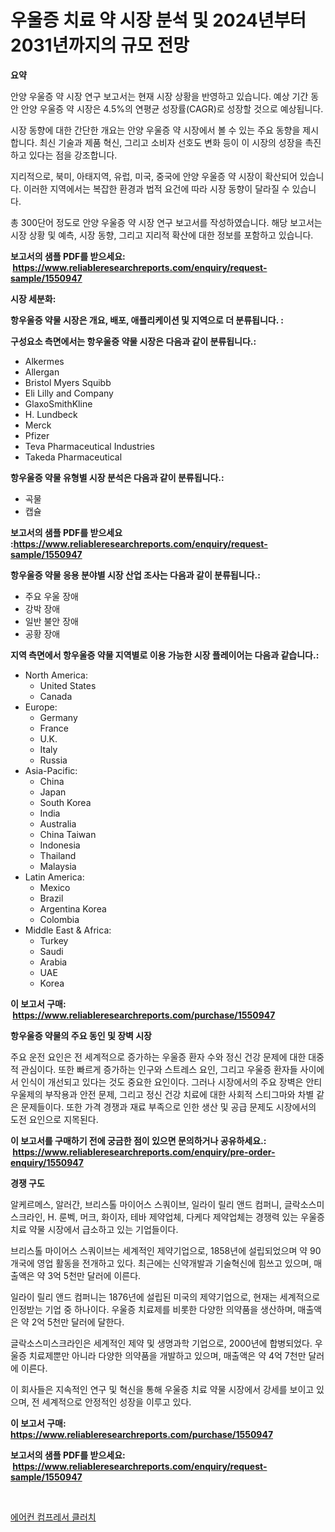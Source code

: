 <p><h1>우울증 치료 약 시장 분석 및 2024년부터 2031년까지의 규모 전망</h1></p><p><strong>요약</strong></p>
<p><p>안양 우울증 약 시장 연구 보고서는 현재 시장 상황을 반영하고 있습니다. 예상 기간 동안 안양 우울증 약 시장은 4.5%의 연평균 성장률(CAGR)로 성장할 것으로 예상됩니다. </p><p>시장 동향에 대한 간단한 개요는 안양 우울증 약 시장에서 볼 수 있는 주요 동향을 제시합니다. 최신 기술과 제품 혁신, 그리고 소비자 선호도 변화 등이 이 시장의 성장을 촉진하고 있다는 점을 강조합니다. </p><p>지리적으로, 북미, 아태지역, 유럽, 미국, 중국에 안양 우울증 약 시장이 확산되어 있습니다. 이러한 지역에서는 복잡한 환경과 법적 요건에 따라 시장 동향이 달라질 수 있습니다. </p><p>총 300단어 정도로 안양 우울증 약 시장 연구 보고서를 작성하였습니다. 해당 보고서는 시장 상황 및 예측, 시장 동향, 그리고 지리적 확산에 대한 정보를 포함하고 있습니다.</p></p>
<p><strong>보고서의 샘플 PDF를 받으세요: &nbsp;<a href="https://www.reliableresearchreports.com/enquiry/request-sample/1550947">https://www.reliableresearchreports.com/enquiry/request-sample/1550947</a></strong></p>
<p><strong>시장 세분화:</strong></p>
<p><strong> 항우울증 약물 시장은 개요, 배포, 애플리케이션 및 지역으로 더 분류됩니다. :</strong></p>
<p><strong>구성요소 측면에서는 항우울증 약물 시장은 다음과 같이 분류됩니다.:</strong></p>
<p><ul><li>Alkermes</li><li>Allergan</li><li>Bristol Myers Squibb</li><li>Eli Lilly and Company</li><li>GlaxoSmithKline</li><li>H. Lundbeck</li><li>Merck</li><li>Pfizer</li><li>Teva Pharmaceutical Industries</li><li>Takeda Pharmaceutical</li></ul></p>
<p><strong> 항우울증 약물 유형별 시장 분석은 다음과 같이 분류됩니다.:</strong></p>
<p><ul><li>곡물</li><li>캡슐</li></ul></p>
<p><strong>보고서의 샘플 PDF를 받으세요 :<a href="https://www.reliableresearchreports.com/enquiry/request-sample/1550947">https://www.reliableresearchreports.com/enquiry/request-sample/1550947</a></strong></p>
<p><strong> 항우울증 약물 응용 분야별 시장 산업 조사는 다음과 같이 분류됩니다.:</strong></p>
<p><ul><li>주요 우울 장애</li><li>강박 장애</li><li>일반 불안 장애</li><li>공황 장애</li></ul></p>
<p><strong>지역 측면에서 항우울증 약물 지역별로 이용 가능한 시장 플레이어는 다음과 같습니다.:</strong></p>
<p><ul>
    <li>
        North America:
        <ul>
            <li>United States</li>
            <li>Canada</li>
        </ul>
    </li>
    <li>
        Europe:
        <ul>
            <li>Germany</li>
            <li>France</li>
            <li>U.K.</li>
            <li>Italy</li>
            <li>Russia</li>
        </ul>
    </li>
    <li>
        Asia-Pacific:
        <ul>
            <li>China</li>
            <li>Japan</li>
            <li>South Korea</li>
            <li>India</li>
            <li>Australia</li>
            <li>China Taiwan</li>
            <li>Indonesia</li>
            <li>Thailand</li>
            <li>Malaysia</li>
        </ul>
    </li>
    <li>
        Latin America:
        <ul>
            <li>Mexico</li>
            <li>Brazil</li>
            <li>Argentina Korea</li>
            <li>Colombia</li>
        </ul>
    </li>
    <li>
        Middle East & Africa:
        <ul>
            <li>Turkey</li>
            <li>Saudi</li>
            <li>Arabia</li>
            <li>UAE</li>
            <li>Korea</li>
        </ul>
    </li>
    </ul></p>
<p><strong>이 보고서 구매: &nbsp;<a href="https://www.reliableresearchreports.com/purchase/1550947">https://www.reliableresearchreports.com/purchase/1550947</a></strong></p>
<p><strong>항우울증 약물의 주요 동인 및 장벽 시장</strong></p>
<p><p>주요 운전 요인은 전 세계적으로 증가하는 우울증 환자 수와 정신 건강 문제에 대한 대중적 관심이다. 또한 빠르게 증가하는 인구와 스트레스 요인, 그리고 우울증 환자들 사이에서 인식이 개선되고 있다는 것도 중요한 요인이다. 그러나 시장에서의 주요 장벽은 안티 우울제의 부작용과 안전 문제, 그리고 정신 건강 치료에 대한 사회적 스티그마와 차별 같은 문제들이다. 또한 가격 경쟁과 재료 부족으로 인한 생산 및 공급 문제도 시장에서의 도전 요인으로 지목된다.</p></p>
<p><strong>이 보고서를 구매하기 전에 궁금한 점이 있으면 문의하거나 공유하세요.: &nbsp;<a href="https://www.reliableresearchreports.com/enquiry/pre-order-enquiry/1550947">https://www.reliableresearchreports.com/enquiry/pre-order-enquiry/1550947</a></strong></p>
<p><strong>경쟁 구도</strong></p>
<p><p>알케르메스, 알러간, 브리스톨 마이어스 스쿼이브, 일라이 릴리 앤드 컴퍼니, 글락소스미스크라인, H. 룬벡, 머크, 화이자, 테바 제약업체, 다케다 제약업체는 경쟁력 있는 우울증 치료 약물 시장에서 급소하고 있는 기업들이다.</p><p>브리스톨 마이어스 스쿼이브는 세계적인 제약기업으로, 1858년에 설립되었으며 약 90개국에 영업 활동을 전개하고 있다. 최근에는 신약개발과 기술혁신에 힘쓰고 있으며, 매출액은 약 3억 5천만 달러에 이른다.</p><p>일라이 릴리 앤드 컴퍼니는 1876년에 설립된 미국의 제약기업으로, 현재는 세계적으로 인정받는 기업 중 하나이다. 우울증 치료제를 비롯한 다양한 의약품을 생산하며, 매출액은 약 2억 5천만 달러에 달한다.</p><p>글락소스미스크라인은 세계적인 제약 및 생명과학 기업으로, 2000년에 합병되었다. 우울증 치료제뿐만 아니라 다양한 의약품을 개발하고 있으며, 매출액은 약 4억 7천만 달러에 이른다.</p><p>이 회사들은 지속적인 연구 및 혁신을 통해 우울증 치료 약물 시장에서 강세를 보이고 있으며, 전 세계적으로 안정적인 성장을 이루고 있다.</p></p>
<p><strong>이 보고서 구매: &nbsp; <a href="https://www.reliableresearchreports.com/purchase/1550947">https://www.reliableresearchreports.com/purchase/1550947</a></strong></p>
<p><strong>보고서의 샘플 PDF를 받으세요: &nbsp;<a href="https://www.reliableresearchreports.com/enquiry/request-sample/1550947">https://www.reliableresearchreports.com/enquiry/request-sample/1550947</a></strong><strong></strong></p>
<p>&nbsp;</p>
<p><p><a href="https://github.com/vsap75a286l/Market-Research-Report-List-1/blob/main/84369566476.md">에어컨 컴프레서 클러치</a></p></p>
